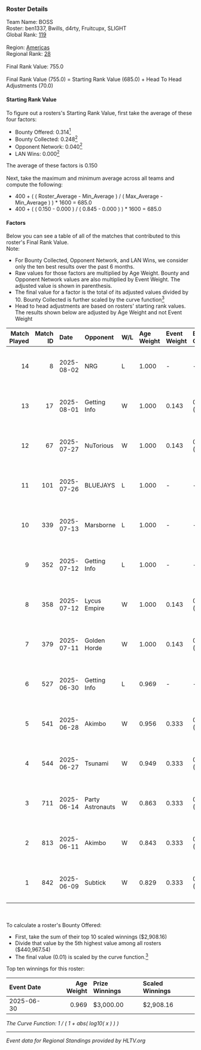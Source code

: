 ### Roster Details<br />
Team Name: BOSS<br />
Roster: ben1337, Bwills, d4rty, Fruitcupx, SLIGHT<br />
Global Rank: [119](../../standings_global_2025_08_04.md)<br />
<br />
Region: [Americas]( ../../standings_americas_2025_08_04.md)<br />
Regional Rank: [28]( ../../standings_americas_2025_08_04.md)<br />
<br />
Final Rank Value:  755.0<br />
<br />
Final Rank Value (755.0) = Starting Rank Value (685.0) + Head To Head Adjustments (70.0)<br />

#### Starting Rank Value<br />
To figure out a rosters's Starting Rank Value, first take the average of these four factors:<br />
- Bounty Offered: 0.314[<sup>1</sup>](#table2)
- Bounty Collected: 0.248[<sup>2</sup>](#table1)
- Opponent Network: 0.040[<sup>2</sup>](#table1)
- LAN Wins: 0.000[<sup>2</sup>](#table1)

The average of these factors is 0.150<br />
<br />
Next, take the maximum and minimum average across all teams and compute the following:<br />
- 400 + ( ( Roster_Average - Min_Average ) / ( Max_Average - Min_Average ) ) * 1600 = 685.0
- 400 + ( ( 0.150 - 0.000 ) / ( 0.845 - 0.000 ) ) * 1600 = 685.0


#### Factors<br />
Below you can see a table of all of the matches that contributed to this roster's Final Rank Value.<br />
Note:<br />

- For Bounty Collected, Opponent Network, and LAN Wins, we consider only the ten best results over the past 6 months.
- Raw values for those factors are multiplied by Age Weight. Bounty and Opponent Network values are also multiplied by Event Weight. The adjusted value is shown in parenthesis.
- The final value for a factor is the total of its adjusted values divided by 10. Bounty Collected is further scaled by the curve function[<sup>3</sup>](#curveFunction)
- Head to head adjustments are based on rosters' starting rank values. The results shown below are adjusted by Age Weight and not Event Weight
<span id="table1"></span><br />


| Match Played | Match ID | Date       | Opponent         | W/L | Age Weight | Event Weight | Bounty Collected | Opponent Network | LAN Wins  | H2H Adj. | Roster                                     |
| -: | -: | :- | :- | :- | :- | :- | :- | :- | :- | -: | :- |
|           14 |        8 | 2025-08-02 | NRG              | L   | 1.000      | -            | -                | -                | -         |    -3.44 | ben1337, Bwills, d4rty, Fruitcupx, SLIGHT  |
|           13 |       17 | 2025-08-01 | Getting Info     | W   | 1.000      | 0.143        | 0.017 (0.002)    | 0.382 (0.055)    | 0 (0.000) |    22.18 | ben1337, Bwills, d4rty, Fruitcupx, SLIGHT  |
|           12 |       67 | 2025-07-27 | NuTorious        | W   | 1.000      | 0.143        | 0.000 (0.000)    | 0.020 (0.003)    | 0 (0.000) |     5.47 | ben1337, Bwills, d4rty, Fruitcupx, SLIGHT  |
|           11 |      101 | 2025-07-26 | BLUEJAYS         | L   | 1.000      | -            | -                | -                | -         |    -6.83 | ben1337, Bwills, d4rty, Fruitcupx, SLIGHT  |
|           10 |      339 | 2025-07-13 | Marsborne        | L   | 1.000      | -            | -                | -                | -         |    -8.97 | Bwills, d4rty, Fruitcupx, Sauceboy, SLIGHT |
|            9 |      352 | 2025-07-12 | Getting Info     | L   | 1.000      | -            | -                | -                | -         |   -10.71 | Bwills, d4rty, Fruitcupx, Sauceboy, SLIGHT |
|            8 |      358 | 2025-07-12 | Lycus Empire     | W   | 1.000      | 0.143        | 0.006 (0.001)    | 0.258 (0.037)    | 0 (0.000) |    17.41 | Bwills, d4rty, Fruitcupx, Sauceboy, SLIGHT |
|            7 |      379 | 2025-07-11 | Golden Horde     | W   | 1.000      | 0.143        | 0.000 (0.000)    | 0.049 (0.007)    | 0 (0.000) |     6.57 | Bwills, d4rty, Fruitcupx, Sauceboy, SLIGHT |
|            6 |      527 | 2025-06-30 | Getting Info     | L   | 0.969      | -            | -                | -                | -         |   -11.07 | d4rty, Fruitcupx, Minus, SLIGHT, snav      |
|            5 |      541 | 2025-06-28 | Akimbo           | W   | 0.956      | 0.333        | 0.007 (0.002)    | 0.221 (0.070)    | 0 (0.000) |    13.04 | d4rty, Fruitcupx, Minus, SLIGHT, snav      |
|            4 |      544 | 2025-06-27 | Tsunami          | W   | 0.949      | 0.333        | 0.001 (0.000)    | 0.208 (0.066)    | 0 (0.000) |    12.05 | d4rty, Fruitcupx, Minus, SLIGHT, snav      |
|            3 |      711 | 2025-06-14 | Party Astronauts | W   | 0.863      | 0.333        | 0.004 (0.001)    | 0.310 (0.089)    | 0 (0.000) |    15.87 | d4rty, Fruitcupx, Minus, SLIGHT, snav      |
|            2 |      813 | 2025-06-11 | Akimbo           | W   | 0.843      | 0.333        | 0.007 (0.002)    | 0.221 (0.062)    | 0 (0.000) |    11.83 | d4rty, Fruitcupx, Minus, SLIGHT, snav      |
|            1 |      842 | 2025-06-09 | Subtick          | W   | 0.829      | 0.333        | 0.000 (0.000)    | 0.041 (0.011)    | 0 (0.000) |     6.55 | d4rty, Fruitcupx, Minus, SLIGHT, snav      |

<br />
<span id="table2"></span><br />
To calculate a roster's Bounty Offered:<br />

- First, take the sum of their top 10 scaled winnings ($2,908.16)
- Divide that value by the 5th highest value among all rosters ($440,967.54)
- The final value (0.01) is scaled by the curve function.[<sup>3</sup>](#curveFunction)

Top ten winnings for this roster:<br />

| Event Date | Age Weight | Prize Winnings | Scaled Winnings |
| :- | -: | :- | :- |
| 2025-06-30 |      0.969 | $3,000.00      | $2,908.16       |


<span id="curveFunction"></span>_The Curve Function: 1 / ( 1 + abs( log10( x ) ) )_<br />

---
_Event data for Regional Standings provided by HLTV.org_<br />
